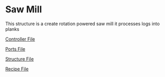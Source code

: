 # Saw Mill

This structure is a create rotation powered saw mill it processes logs into planks

[Controller File](./controller)

[Ports File](./port)

[Structure File](./structure)

[Recipe File](./process)